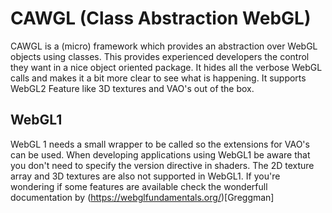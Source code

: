 # CAWGL (Class Abstraction WebGL)
CAWGL is a (micro) framework which provides an abstraction over WebGL objects using classes. 
This provides experienced developers the control they want in a nice object oriented package.
It hides all the verbose WebGL calls and makes it a bit more clear to see what is happening.
It supports WebGL2 Feature like 3D textures and VAO's out of the box.

## WebGL1
WebGL 1 needs a small wrapper to be called so the extensions for VAO's can be used.
When developing applications using WebGL1 be aware that you don't need to specify the version directive in shaders.
The 2D texture array and 3D textures are also not supported in WebGL1.
If you're wondering if some features are available check the wonderfull documentation by (https://webglfundamentals.org/)[Greggman]